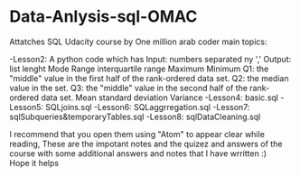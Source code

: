 # Data-Anlysis-sql-OMAC
Attatches SQL Udacity course by One million arab coder main topics:  

-Lesson2: A python code which has
	Input: 
		numbers separated ny ','
	Output: 
		list lenght
		Mode
		Range
		interquartile range
		Maximum
		Minimum
		Q1: the "middle" value in the first half of the rank-ordered data set.
		Q2: the median value in the set.
		Q3: the "middle" value in the second half of the rank-ordered data set.
		Mean
		standard deviation
		Variance
-Lesson4: basic.sql
-Lesson5: SQLjoins.sql
-Lesson6: SQLaggrregation.sql
-Lesson7: sqlSubqueries&temporaryTables.sql
-Lesson8: sqlDataCleaning.sql  

I recommend that you open them using "Atom" to appear clear while reading, 
These are the impotant notes and the quizez and answers of the course 
with some additional answers and notes that I have wrritten :)  
Hope it helps

